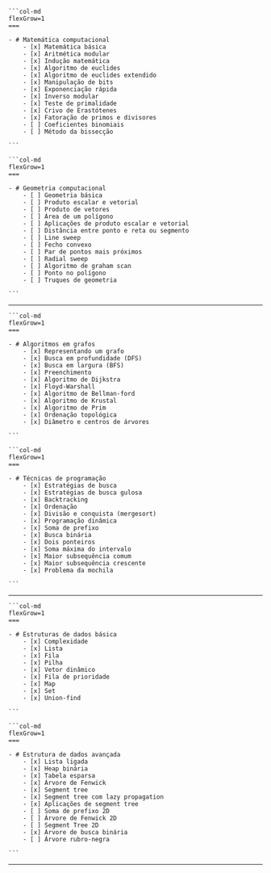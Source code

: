 ````col
```col-md
flexGrow=1
===

- # Matemática computacional
    - [x] Matemática básica
    - [x] Aritmética modular
    - [x] Indução matemática
    - [x] Algoritmo de euclides
    - [x] Algoritmo de euclides extendido
    - [x] Manipulação de bits
    - [x] Exponenciação rápida
    - [x] Inverso modular
    - [x] Teste de primalidade
    - [x] Crivo de Erastótenes
    - [x] Fatoração de primos e divisores
    - [ ] Coeficientes binomiais
    - [ ] Método da bissecção

```

```col-md
flexGrow=1
===

- # Geometria computacional
    - [ ] Geometria básica
    - [ ] Produto escalar e vetorial
    - [ ] Produto de vetores
    - [ ] Área de um polígono
    - [ ] Aplicações de produto escalar e vetorial
    - [ ] Distância entre ponto e reta ou segmento
    - [ ] Line sweep
    - [ ] Fecho convexo
    - [ ] Par de pontos mais próximos
    - [ ] Radial sweep
    - [ ] Algoritmo de graham scan
    - [ ] Ponto no polígono
    - [ ] Truques de geometria

```
````

---

````col
```col-md
flexGrow=1
===

- # Algoritmos em grafos
    - [x] Representando um grafo
    - [x] Busca em profundidade (DFS)
    - [x] Busca em largura (BFS)
    - [x] Preenchimento
    - [x] Algoritmo de Dijkstra
    - [x] Floyd-Warshall
    - [x] Algoritmo de Bellman-ford
    - [x] Algoritmo de Krustal
    - [x] Algoritmo de Prim
    - [x] Ordenação topológica
    - [x] Diâmetro e centros de árvores

```

```col-md
flexGrow=1
===

- # Técnicas de programação
    - [x] Estratégias de busca
    - [x] Estratégias de busca gulosa
    - [x] Backtracking
    - [x] Ordenação
    - [x] Divisão e conquista (mergesort)
    - [x] Programação dinâmica
    - [x] Soma de prefixo
    - [x] Busca binária
    - [x] Dois ponteiros
    - [x] Soma máxima do intervalo
    - [x] Maior subsequência comum
    - [x] Maior subsequência crescente
    - [x] Problema da mochila

```
````

---

````col
```col-md
flexGrow=1
===

- # Estruturas de dados básica
    - [x] Complexidade
    - [x] Lista
    - [x] Fila
    - [x] Pilha
    - [x] Vetor dinâmico
    - [x] Fila de prioridade
    - [x] Map
    - [x] Set
    - [x] Union-find

```

```col-md
flexGrow=1
===

- # Estrutura de dados avançada
    - [x] Lista ligada
    - [x] Heap binária
    - [x] Tabela esparsa
    - [x] Árvore de Fenwick
    - [x] Segment tree
    - [x] Segment tree com lazy propagation
    - [x] Aplicações de segment tree
    - [ ] Soma de prefixo 2D
    - [ ] Árvore de Fenwick 2D
    - [ ] Segment Tree 2D
    - [x] Árvore de busca binária
    - [ ] Árvore rubro-negra

```
````

---